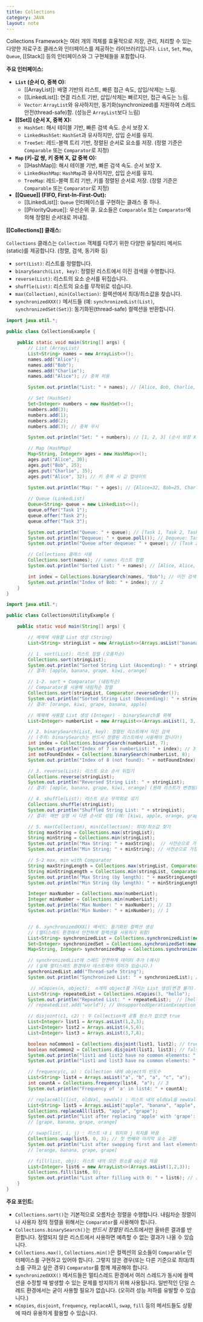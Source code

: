 ```yaml
---
title: Collections
category: JAVA
layout: note
---
```

Collections Framework는 여러 개의 객체를 효율적으로 저장, 관리, 처리할 수 있는 다양한 자료구조 클래스와 인터페이스를 제공하는 라이브러리입니다. `List`, `Set`, `Map`, `Queue`, [[Stack]] 등의 인터페이스와 그 구현체들을 포함합니다.

**주요 인터페이스:**

- **`List` (순서 O, 중복 O):**
    - [[ArrayList]]: 배열 기반의 리스트, 빠른 접근 속도, 삽입/삭제는 느림.
    - [[LinkedList]]: 연결 리스트 기반, 삽입/삭제는 빠르지만, 접근 속도는 느림.
    - `Vector`: `ArrayList`와 유사하지만, 동기화(synchronized)를 지원하여 스레드 안전(thread-safe)함. (성능은 `ArrayList`보다 느림)
- **[[Set]] (순서 X, 중복 X):**
    - `HashSet`: 해시 테이블 기반, 빠른 검색 속도. 순서 보장 X.
    - `LinkedHashSet`: `HashSet`과 유사하지만, 삽입 순서를 유지.
    - `TreeSet`: 레드-블랙 트리 기반, 정렬된 순서로 요소를 저장. (정렬 기준은 `Comparable` 또는 `Comparator`로 지정)
- **`Map` (키-값 쌍, 키 중복 X, 값 중복 O):**
    - [[HashMap]]: 해시 테이블 기반, 빠른 검색 속도. 순서 보장 X.
    - `LinkedHashMap`: `HashMap`과 유사하지만, 삽입 순서를 유지.
    - `TreeMap`: 레드-블랙 트리 기반, 키를 정렬된 순서로 저장. (정렬 기준은 `Comparable` 또는 `Comparator`로 지정)
- **[[Queue]] (FIFO, First-In-First-Out):**
    - [[LinkedList]]: `Queue` 인터페이스를 구현하는 클래스 중 하나.
    - [[PriorityQueue]]: 우선순위 큐. 요소들은 `Comparable` 또는 `Comparator`에 의해 정렬된 순서대로 꺼내짐.

**[[Collections]] 클래스:**

`Collections` 클래스는 `Collection` 객체를 다루기 위한 다양한 유틸리티 메서드(static)를 제공합니다. (정렬, 검색, 동기화 등)

- `sort(List)`: 리스트를 정렬합니다.
- `binarySearch(List, key)`: 정렬된 리스트에서 이진 검색을 수행합니다.
- `reverse(List)`: 리스트의 요소 순서를 뒤집습니다.
- `shuffle(List)`: 리스트의 요소를 무작위로 섞습니다.
- `max(Collection)`, `min(Collection)`: 컬렉션에서 최대/최소값을 찾습니다.
- `synchronizedXXX()` 메서드들 (예: `synchronizedList(List)`, `synchronizedSet(Set)`): 동기화된(thread-safe) 컬렉션을 반환합니다.

```java
import java.util.*;

public class CollectionsExample {

    public static void main(String[] args) {
        // List (ArrayList)
        List<String> names = new ArrayList<>();
        names.add("Alice");
        names.add("Bob");
        names.add("Charlie");
        names.add("Alice"); // 중복 허용

        System.out.println("List: " + names); // [Alice, Bob, Charlie, Alice]

        // Set (HashSet)
        Set<Integer> numbers = new HashSet<>();
        numbers.add(3);
        numbers.add(1);
        numbers.add(2);
        numbers.add(3); // 중복 무시

        System.out.println("Set: " + numbers); // [1, 2, 3] (순서 보장 X)

        // Map (HashMap)
        Map<String, Integer> ages = new HashMap<>();
        ages.put("Alice", 30);
        ages.put("Bob", 25);
        ages.put("Charlie", 35);
        ages.put("Alice", 32); // 키 중복 시 값 업데이트

        System.out.println("Map: " + ages); // {Alice=32, Bob=25, Charlie=35} (순서 보장 X)
        
        // Queue (LinkedList)
        Queue<String> queue = new LinkedList<>();
        queue.offer("Task 1");
        queue.offer("Task 2");
        queue.offer("Task 3");

        System.out.println("Queue: " + queue); // [Task 1, Task 2, Task 3]
        System.out.println("Dequeue: " + queue.poll()); // Dequeue: Task 1
        System.out.println("Queue after dequeue: " + queue); // [Task 2, Task 3]

        // Collections 클래스 사용
        Collections.sort(names); // names 리스트 정렬
        System.out.println("Sorted List: " + names); // [Alice, Alice, Bob, Charlie]

        int index = Collections.binarySearch(names, "Bob"); // 이진 검색
        System.out.println("Index of Bob: " + index); // 2
    }
}
```


```java
import java.util.*;

public class CollectionsUtilityExample {

    public static void main(String[] args) {

        // 예제에 사용할 List 생성 (String)
        List<String> stringList = new ArrayList<>(Arrays.asList("banana", "apple", "orange", "grape", "kiwi"));

        // 1. sort(List): 리스트 정렬 (오름차순)
        Collections.sort(stringList);
        System.out.println("Sorted String List (Ascending): " + stringList);
        // 결과: [apple, banana, grape, kiwi, orange]

        // 1-2. sort + Comparator (내림차순)
        // Comparator를 사용해 내림차순 정렬
        Collections.sort(stringList, Comparator.reverseOrder());
        System.out.println("Sorted String List (Descending): " + stringList);
        // 결과: [orange, kiwi, grape, banana, apple]

        // 예제에 사용할 List 생성 (Integer) - binarySearch를 위해
        List<Integer> numberList = new ArrayList<>(Arrays.asList(1, 3, 5, 7, 9, 11, 13));

        // 2. binarySearch(List, key): 정렬된 리스트에서 이진 검색
        // (주의: binarySearch는 반드시 정렬된 리스트에서 사용해야 합니다!)
        int index = Collections.binarySearch(numberList, 7);
        System.out.println("Index of 7 in numberList: " + index); // 3
        int notFoundIndex = Collections.binarySearch(numberList, 8);
        System.out.println("Index of 8 (not found): " + notFoundIndex); // -5 (삽입될 위치 - 1)

        // 3. reverse(List): 리스트 요소 순서 뒤집기
        Collections.reverse(stringList);
        System.out.println("Reversed String List: " + stringList);
        // 결과: [apple, banana, grape, kiwi, orange] (원래 리스트가 변경됨)

        // 4. shuffle(List): 리스트 요소 무작위로 섞기
        Collections.shuffle(stringList);
        System.out.println("Shuffled String List: " + stringList);
        // 결과: 매번 실행 시 다른 순서로 섞임 (예: [kiwi, apple, orange, grape, banana])

        // 5. max(Collection), min(Collection): 최대/최소값 찾기
        String maxString = Collections.max(stringList);
        String minString = Collections.min(stringList);
        System.out.println("Max String: " + maxString);  // 사전순으로 가장 뒤에 오는 문자열
        System.out.println("Min String: " + minString); // 사전순으로 가장 앞에 오는 문자열

        // 5-2 max, min with Comparator
        String maxStringLength = Collections.max(stringList, Comparator.comparingInt(String::length)); //길이
        String minStringLength = Collections.min(stringList, Comparator.comparingInt(String::length));
        System.out.println("Max String (by length): " + maxStringLength);
        System.out.println("Min String (by length): " + minStringLength);

        Integer maxNumber = Collections.max(numberList);
        Integer minNumber = Collections.min(numberList);
        System.out.println("Max Number: " + maxNumber); // 13
        System.out.println("Min Number: " + minNumber); // 1


        // 6. synchronizedXXX() 메서드: 동기화된 컬렉션 생성
        // (멀티스레드 환경에서 안전하게 컬렉션을 사용하기 위함)
        List<String> synchronizedList = Collections.synchronizedList(new ArrayList<>());
        Set<Integer> synchronizedSet = Collections.synchronizedSet(new HashSet<>());
        Map<String, Integer> synchronizedMap = Collections.synchronizedMap(new HashMap<>());

        // synchronizedList에 스레드 안전하게 데이터 추가 (예시)
        // (실제 멀티스레드 환경에서 테스트해야 의미가 있습니다.)
        synchronizedList.add("Thread-safe String");
        System.out.println("Synchronized List: " + synchronizedList); // [Thread-safe String]

         // nCopies(n, object):  n개의 object를 가지는 List 생성(변경 불가).
        List<String> repeatedList = Collections.nCopies(3, "hello");
        System.out.println("Repeated List: " + repeatedList);  // [hello, hello, hello]
        // repeatedList.add("world"); // UnsupportedOperationException (변경 불가)

        // disjoint(c1, c2) : 두 Collection에 공통 원소가 없으면 true
        List<Integer> list1 = Arrays.asList(1,2,3);
        List<Integer> list2 = Arrays.asList(4,5,6);
        List<Integer> list3 = Arrays.asList(3,7,8);

        boolean noCommon1 = Collections.disjoint(list1, list2); // true
        boolean noCommon2 = Collections.disjoint(list1, list3); // false
        System.out.println("list1 and list2 have no common elements: " + noCommon1);
        System.out.println("list1 and list3 have no common elements: " + noCommon2);

        // frequency(c, o) : Collection 내에 object의 빈도수
        List<String> list4 = Arrays.asList("a", "b", "a", "c", "a");
        int countA = Collections.frequency(list4, "a"); // 3
        System.out.println("Frequency of 'a' in list4: " + countA);

        // replaceAll(list, oldVal, newVal) : 리스트 내의 oldVal을 newVal로 바꿈
        List<String> list5 = Arrays.asList("apple", "banana", "apple", "orange");
        Collections.replaceAll(list5, "apple", "grape");
        System.out.println("List after replacing 'apple' with 'grape': " + list5);
        // [grape, banana, grape, orange]

        // swap(list, i, j) : 리스트 내 i 위치와 j 위치를 바꿈
        Collections.swap(list5, 0, 3); // 첫 번째와 마지막 요소 교환
        System.out.println("List after swapping first and last elements: " + list5);
        // [orange, banana, grape, grape]

        // fill(list, obj): 리스트 내의 모든 원소를 obj로 채움
        List<Integer> list6 = new ArrayList<>(Arrays.asList(1,2,3));
        Collections.fill(list6, 0);
        System.out.println("List after filling with 0: " + list6); // [0, 0, 0]
    }
}
```

**주요 포인트:**

- `Collections.sort()`는 기본적으로 오름차순 정렬을 수행합니다. 내림차순 정렬이나 사용자 정의 정렬을 위해서는 `Comparator`를 사용해야 합니다.
- `Collections.binarySearch()`는 _반드시 정렬된_ 리스트에서만 올바른 결과를 반환합니다. 정렬되지 않은 리스트에서 사용하면 예측할 수 없는 결과가 나올 수 있습니다.
- `Collections.max()`, `Collections.min()`은 컬렉션의 요소들이 `Comparable` 인터페이스를 구현하고 있어야 합니다. 그렇지 않은 경우(또는 다른 기준으로 최대/최소를 구하고 싶은 경우) `Comparator`를 함께 제공해야 합니다.
- `synchronizedXXX()` 메서드들은 멀티스레드 환경에서 여러 스레드가 동시에 컬렉션을 수정할 때 발생할 수 있는 문제를 방지하기 위해 사용됩니다. 일반적인 단일 스레드 환경에서는 굳이 사용할 필요가 없습니다. (오히려 성능 저하를 유발할 수 있습니다.)
- `nCopies`, `disjoint`, `frequency`, `replaceAll`, `swap`, `fill` 등의 메서드들도 상황에 따라 유용하게 활용할 수 있습니다.